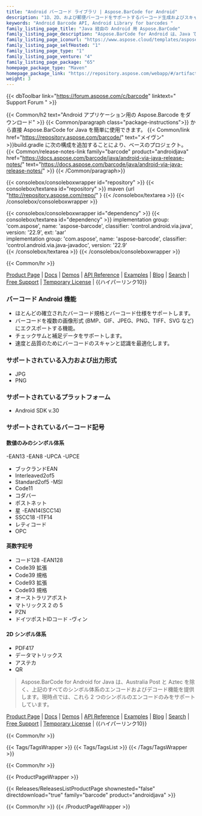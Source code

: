 ```yaml
---
title: "Android バーコード ライブラリ | Aspose.BarCode for Android"
description: "1D、2D、および郵便バーコードをサポートするバーコード生成およびスキャン用の Android ライブラリをダウンロードします。 Android Barcode API を使用すると、開発者はさまざまなシンボル体系を指定してコードをカスタマイズできます。"
keywords: "Android Barcode API, Android Library for barcodes "
family_listing_page_title: "Java 経由の Android 用 Aspose.BarCode"
family_listing_page_description: "Aspose.BarCode for Android は、Java で記述された堅牢で信頼性の高いバーコード生成および認識コンポーネントであり、開発者はバーコード生成および認識機能を Java アプリケーションにすばやく簡単に追加できます。"
family_listing_page_iconurl: "https://www.aspose.cloud/templates/aspose/App_Themes/V3/images/barcode/272x272/aspose_barcode-for-java-min.png"
family_listing_page_selfHosted: "1"
family_listing_page_type: "1"
family_listing_page_venture: "4"
family_listing_page_package: "65"
homepage_package_type: "Maven"
homepage_package_link: "https://repository.aspose.com/webapp/#/artifacts/browse/tree/General/repo/com/aspose/aspose-barcode"
weight: 3
---
```


{{< dbToolbar link="https://forum.aspose.com/c/barcode" linktext=" Support Forum " >}}

{{< Common/h2 text="Android アプリケーション用の Aspose.Barcode をダウンロード"  >}}
{{< Common/paragraph class="package-instructions">}}
から直接 Aspose.BarCode for Java を簡単に使用できます。
{{< Common/link href="https://repository.aspose.com/barcode/" text="メイヴン"  >}}build.gradle に次の構成を追加することにより、ベースのプロジェクト。
{{< Common/release-notes-link family="barcode" product="androidjava" href="https://docs.aspose.com/barcode/java/android-via-java-release-notes/" text="https://docs.aspose.com/barcode/java/android-via-java-release-notes/"  >}}
{{< /Common/paragraph>}}

{{< consolebox/consoleboxwrapper id="repository" >}}
{{< consolebox/textarea id="repository" >}}
maven {url "http://repository.aspose.com/repo/" }
{{< /consolebox/textarea >}}
{{< /consolebox/consoleboxwrapper >}}

{{< consolebox/consoleboxwrapper id="dependency" >}}
{{< consolebox/textarea id="dependency" >}}
implementation group: 'com.aspose', name: 'aspose-barcode', classifier: 'control.android.via.java', version: '22.9', ext: 'aar'      
implementation group: 'com.aspose', name: 'aspose-barcode', classifier: 'control.android.via.java-javadoc', version: '22.9'     
{{< /consolebox/textarea >}}
{{< /consolebox/consoleboxwrapper >}}

{{< Common/hr >}}

[Product Page](https://products.aspose.com/barcode/android-java/) | [Docs](https://docs.aspose.com/barcode/androidjava/) | [Demos](https://products.aspose.app/barcode/family) | [API Reference](https://reference.aspose.com/barcode/java) | [Examples](https://github.com/aspose-barcode/Aspose.BarCode-for-Java) | [Blog](https://blog.aspose.com/category/barcode/) | [Search](https://search.aspose.com/) | [Free Support](https://forum.aspose.com/c/barcode) | [Temporary License](https://purchase.aspose.com/temporary-license) | {{ハイパーリンク10}}

### バーコード Android 機能

- ほとんどの確立されたバーコード規格とバーコード仕様をサポートします。
- バーコードを複数の画像形式 (BMP、GIF、JPEG、PNG、TIFF、SVG など) にエクスポートする機能。
- チェックサムと補足データをサポートします。
- 速度と品質のためにバーコードのスキャンと認識を最適化します。

### サポートされている入力および出力形式

- JPG
- PNG

### サポートされているプラットフォーム

- Android SDK v.30

### サポートされているバーコード記号

#### 数値のみのシンボル体系

-EAN13
-EAN8
-UPCA
-UPCE
- ブックランドEAN
- Interleaved2of5
- Standard2of5
-MSI
- Code11
- コダバー
- ポストネット
- 星
-EAN14(SCC14)
- SSCC18
-ITF14
- レティコード
- OPC

#### 英数字記号

- コード128
-EAN128
- Code39 拡張
- Code39 規格
- Code93 拡張
- Code93 規格
- オーストラリアポスト
- マトリックス 2 の 5
- PZN
- ドイツポストIDコード
-ヴィン

#### 2D シンボル体系

- PDF417
- データマトリックス
- アステカ
- QR

> Aspose.BarCode for Android for Java は、Australia Post と Aztec を除く、上記のすべてのシンボル体系のエンコードおよびデコード機能を提供します。現時点では、これら 2 つのシンボルのエンコードのみをサポートしています。

[Product Page](https://products.aspose.com/barcode/android-java/) | [Docs](https://docs.aspose.com/barcode/androidjava/) | [Demos](https://products.aspose.app/barcode/family) | [API Reference](https://reference.aspose.com/barcode/java) | [Examples](https://github.com/aspose-barcode/Aspose.BarCode-for-Java) | [Blog](https://blog.aspose.com/category/barcode/) | [Search](https://search.aspose.com/) | [Free Support](https://forum.aspose.com/c/barcode) | [Temporary License](https://purchase.aspose.com/temporary-license) | {{ハイパーリンク10}}

{{< Common/hr >}}

{{< Tags/TagsWrapper >}}
{{< Tags/TagsList >}}
{{< /Tags/TagsWrapper >}}

{{< Common/hr >}}

{{< ProductPageWrapper >}}

<!-- ReleasesListProductPage-->

{{< Releases/ReleasesListProductPage shownested="false"  directdownload="true" family="barcode" product="androidjava" >}}

<!-- /ReleasesListProductPage-->

{{< Common/hr >}}
{{< /ProductPageWrapper >}}

